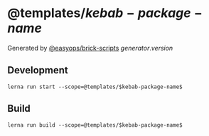 # @templates/$kebab-package-name$

Generated by [@easyops/brick-scripts] $generator.version$

## Development

`lerna run start --scope=@templates/$kebab-package-name$`

## Build

`lerna run build --scope=@templates/$kebab-package-name$`

[@easyops/brick-scripts]: https://git.easyops.local/anyclouds/next-core/tree/master/packages/brick-scripts
